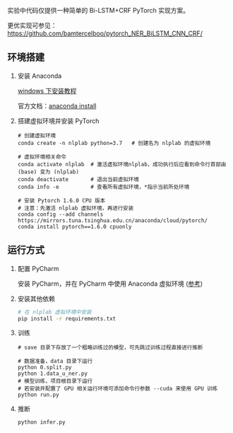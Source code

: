 实验中代码仅提供一种简单的 Bi-LSTM+CRF PyTorch 实现方案。

更优实现可参见：https://github.com/bamtercelboo/pytorch_NER_BiLSTM_CNN_CRF/

## 环境搭建

1. 安装 Anaconda

   <a href="https://zhuanlan.zhihu.com/p/75717350">windows 下安装教程</a>

   官方文档：<a href="https://docs.continuum.io/anaconda/install/">anaconda install</a>

2. 搭建虚拟环境并安装 PyTorch
    ```shell
    # 创建虚拟环境
    conda create -n nlplab python=3.7	# 创建名为 nlplab 的虚拟环境

    # 虚拟环境相关命令
    conda activate nlplab  # 激活虚拟环境nlplab，成功执行后应看到命令行首部由 (base) 变为 (nlplab)
    conda deactivate       # 退出当前虚拟环境
    conda info -e          # 查看所有虚拟环境，*指示当前所处环境

    # 安装 Pytorch 1.6.0 CPU 版本
    # 注意：先激活 nlplab 虚拟环境，再进行安装
    conda config --add channels https://mirrors.tuna.tsinghua.edu.cn/anaconda/cloud/pytorch/
    conda install pytorch==1.6.0 cpuonly
    ```
## 运行方式

1. 配置 PyCharm

   安装 PyCharm，并在 PyCharm 中使用 Anaconda 虚拟环境 (<a href="https://jingyan.baidu.com/article/f3e34a12e7b015f5eb653523.html">参考</a>)

2. 安装其他依赖

   ```sh
   # 在 nlplab 虚拟环境中安装
   pip install -r requirements.txt
   ```

3. 训练

   ```shell
   # save 目录下存放了一个粗略训练过的模型，可先跳过训练过程直接进行推断
   
   # 数据准备，data 目录下运行
   python 0.split.py
   python 1.data_u_ner.py
   # 模型训练，项目根目录下运行
   # 若安装并配置了 GPU 相关运行环境可添加命令行参数 --cuda 来使用 GPU 训练
   python run.py
   ```

4. 推断

   ```shell
   python infer.py
   ```

   